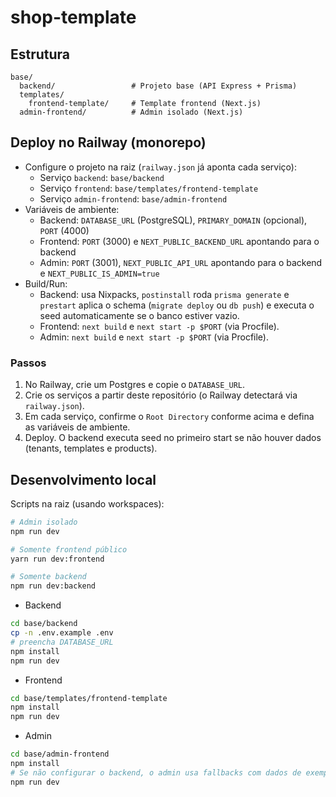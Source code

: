 # shop-template

## Estrutura

```
base/
  backend/                 # Projeto base (API Express + Prisma)
  templates/
    frontend-template/     # Template frontend (Next.js)
  admin-frontend/          # Admin isolado (Next.js)
```

## Deploy no Railway (monorepo)

- Configure o projeto na raiz (`railway.json` já aponta cada serviço):
  - Serviço `backend`: `base/backend`
  - Serviço `frontend`: `base/templates/frontend-template`
  - Serviço `admin-frontend`: `base/admin-frontend`
- Variáveis de ambiente:
  - Backend: `DATABASE_URL` (PostgreSQL), `PRIMARY_DOMAIN` (opcional), `PORT` (4000)
  - Frontend: `PORT` (3000) e `NEXT_PUBLIC_BACKEND_URL` apontando para o backend
  - Admin: `PORT` (3001), `NEXT_PUBLIC_API_URL` apontando para o backend e `NEXT_PUBLIC_IS_ADMIN=true`
- Build/Run:
  - Backend: usa Nixpacks, `postinstall` roda `prisma generate` e `prestart` aplica o schema (`migrate deploy` ou `db push`) e executa o seed automaticamente se o banco estiver vazio.
  - Frontend: `next build` e `next start -p $PORT` (via Procfile).
  - Admin: `next build` e `next start -p $PORT` (via Procfile).

### Passos
1) No Railway, crie um Postgres e copie o `DATABASE_URL`.
2) Crie os serviços a partir deste repositório (o Railway detectará via `railway.json`).
3) Em cada serviço, confirme o `Root Directory` conforme acima e defina as variáveis de ambiente.
4) Deploy. O backend executa seed no primeiro start se não houver dados (tenants, templates e products).

## Desenvolvimento local

Scripts na raiz (usando workspaces):

```bash
# Admin isolado
npm run dev

# Somente frontend público
yarn run dev:frontend

# Somente backend
npm run dev:backend
```

- Backend
```bash
cd base/backend
cp -n .env.example .env
# preencha DATABASE_URL
npm install
npm run dev
```

- Frontend
```bash
cd base/templates/frontend-template
npm install
npm run dev
```

- Admin
```bash
cd base/admin-frontend
npm install
# Se não configurar o backend, o admin usa fallbacks com dados de exemplo
npm run dev
```
